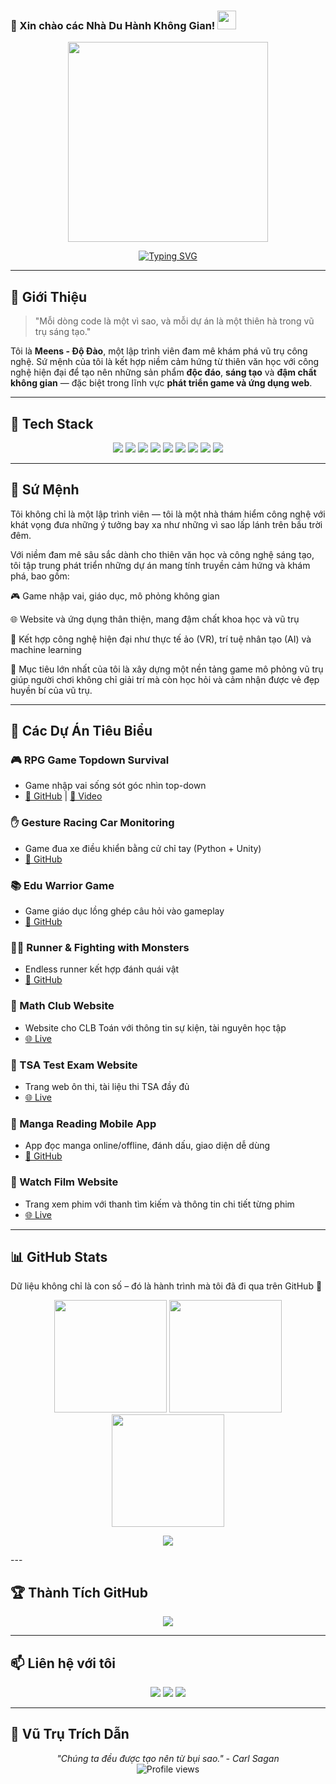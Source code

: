 ### 🌌 Xin chào các Nhà Du Hành Không Gian! <img src="https://media.giphy.com/media/hvRJCLFzcasrR4ia7z/giphy.gif" width="30px"/>

<p align="center">
  <img src="giphy.webp" width="320"/>
</p>

<p align="center">
  <a href="https://github.com/dodao123">
    <img src="https://readme-typing-svg.herokuapp.com?font=Orbitron&size=25&duration=4000&pause=1000&color=7CFC00&center=true&vCenter=true&width=435&lines=Game+Developer;Web+Developer;Creative+Technologist;Cosmic+Explorer" alt="Typing SVG" />
  </a>
</p>

---

## 🚀 Giới Thiệu

> "Mỗi dòng code là một vì sao, và mỗi dự án là một thiên hà trong vũ trụ sáng tạo."

Tôi là **Meens - Độ Đào**, một lập trình viên đam mê khám phá vũ trụ công nghệ. Sứ mệnh của tôi là kết hợp niềm cảm hứng từ thiên văn học với công nghệ hiện đại để tạo nên những sản phẩm **độc đáo**, **sáng tạo** và **đậm chất không gian** — đặc biệt trong lĩnh vực **phát triển game và ứng dụng web**.

---

## 🧰 Tech Stack

<div align="center">
  <img src="https://img.shields.io/badge/C-00599C?style=for-the-badge&logo=c&logoColor=white"/>
  <img src="https://img.shields.io/badge/C%2B%2B-00599C?style=for-the-badge&logo=c%2B%2B&logoColor=white"/>
  <img src="https://img.shields.io/badge/C%23-239120?style=for-the-badge&logo=c-sharp&logoColor=white"/>
  <img src="https://img.shields.io/badge/Python-3776AB?style=for-the-badge&logo=python&logoColor=white"/>
  <img src="https://img.shields.io/badge/JavaScript-F7DF1E?style=for-the-badge&logo=javascript&logoColor=black"/>
  <img src="https://img.shields.io/badge/Node.js-43853D?style=for-the-badge&logo=node.js&logoColor=white"/>
  <img src="https://img.shields.io/badge/React-20232A?style=for-the-badge&logo=react&logoColor=61DAFB"/>
  <img src="https://img.shields.io/badge/Unity-100000?style=for-the-badge&logo=unity&logoColor=white"/>
  <img src="https://img.shields.io/badge/Dart-0175C2?style=for-the-badge&logo=dart&logoColor=white"/>
</div>

---

## 🌠 Sứ Mệnh

Tôi không chỉ là một lập trình viên — tôi là một nhà thám hiểm công nghệ với khát vọng đưa những ý tưởng bay xa như những vì sao lấp lánh trên bầu trời đêm.

Với niềm đam mê sâu sắc dành cho thiên văn học và công nghệ sáng tạo, tôi tập trung phát triển những dự án mang tính truyền cảm hứng và khám phá, bao gồm:

🎮 Game nhập vai, giáo dục, mô phỏng không gian

🌐 Website và ứng dụng thân thiện, mang đậm chất khoa học và vũ trụ

🧠 Kết hợp công nghệ hiện đại như thực tế ảo (VR), trí tuệ nhân tạo (AI) và machine learning

🎯 Mục tiêu lớn nhất của tôi là xây dựng một nền tảng game mô phỏng vũ trụ giúp người chơi không chỉ giải trí mà còn học hỏi và cảm nhận được vẻ đẹp huyền bí của vũ trụ.

---

## 🚀 Các Dự Án Tiêu Biểu

### 🎮 RPG Game Topdown Survival

* Game nhập vai sống sót góc nhìn top-down
* [🔗 GitHub](https://github.com/dodao123/RPG-Indie-2D-Game) | [🎥 Video](https://www.youtube.com/embed/nf9i2Hxb5Mk)

### ✋ Gesture Racing Car Monitoring

* Game đua xe điều khiển bằng cử chỉ tay (Python + Unity)
* [🔗 GitHub](https://github.com/yourname/project2)

### 📚 Edu Warrior Game

* Game giáo dục lồng ghép câu hỏi vào gameplay
* [🔗 GitHub](https://github.com/dodao123/EduWarriorGamee)

### 🧟‍♂️ Runner & Fighting with Monsters

* Endless runner kết hợp đánh quái vật
* [🔗 GitHub](https://github.com/yourname/project4)

### 🧮 Math Club Website

* Website cho CLB Toán với thông tin sự kiện, tài nguyên học tập
* [🌐 Live](https://loptoancoxuan.vercel.app/)

### 🧪 TSA Test Exam Website

* Trang web ôn thi, tài liệu thi TSA đầy đủ
* [🌐 Live](http://tsatest.id.vn/)

### 📖 Manga Reading Mobile App

* App đọc manga online/offline, đánh dấu, giao diện dễ dùng
* [🔗 GitHub](https://github.com/dodao123/MangaReaderApp)

### 🎥 Watch Film Website

* Trang xem phim với thanh tìm kiếm và thông tin chi tiết từng phim
* [🌐 Live](https://movietrailerbydodao.vercel.app/#)

---

## 📊 GitHub Stats

Dữ liệu không chỉ là con số – đó là hành trình mà tôi đã đi qua trên GitHub 🚀

<div align="center">
  <!-- Tổng quan GitHub -->
  <img height="180em" src="https://github-readme-stats.vercel.app/api?username=dodao123&show_icons=true&theme=tokyonight&include_all_commits=true&count_private=true"/>

  <!-- Ngôn ngữ phổ biến -->
  <img height="180em" src="https://github-readme-stats.vercel.app/api/top-langs/?username=dodao123&layout=compact&langs_count=8&theme=tokyonight"/>

  <!-- Chuỗi ngày hoạt động liên tục -->
  <img height="180em" src="https://streak-stats.demolab.com/?user=dodao123&theme=tokyonight&hide_border=true"/>
</div>

<!-- Biểu đồ hoạt động tổng thể -->
<p align="center">
  <img src="https://github-readme-activity-graph.vercel.app/graph?username=dodao123&theme=tokyo-night&area=true&hide_border=true"/>
</p>
---

## 🏆 Thành Tích GitHub

<div align="center">
  <img src="https://github-profile-trophy.vercel.app/?username=dodao123&theme=onedark&no-frame=true&column=7&margin-w=10&margin-h=10" />
</div>

---

## 📫 Liên hệ với tôi

<div align="center">
  <a href="https://facebook.com/profile.php?id=100028133171741"><img src="https://img.shields.io/badge/Facebook-1877F2?style=for-the-badge&logo=facebook&logoColor=white"/></a>
  <a href="https://www.linkedin.com/in/%C4%91%E1%BB%99-%C4%91%C3%A0o-377926298/"><img src="https://img.shields.io/badge/LinkedIn-0A66C2?style=for-the-badge&logo=linkedin&logoColor=white"/></a>
  <a href="mailto:dodao2005@gmail.com"><img src="https://img.shields.io/badge/Email-D14836?style=for-the-badge&logo=gmail&logoColor=white"/></a>
</div>

---

## 💫 Vũ Trụ Trích Dẫn

<div align="center">
  <em>"Chúng ta đều được tạo nên từ bụi sao." - Carl Sagan</em>
</div>

<div align="center">
  <img src="https://komarev.com/ghpvc/?username=dodao123&label=S%E1%BB%91%20l%C6%B0%E1%BB%A3t%20gh%C3%A9%20th%C4%83m&color=blueviolet&style=for-the-badge" alt="Profile views"/>
</div>

<!--
✨ Người khám phá được comment này là một nhà du hành thực thụ! 🚀
-->

